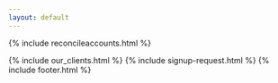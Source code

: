 ```yaml
---
layout: default
---
```


<div class="clearfix"></div>

<section id="Accounts-Reconciliation" class="content-section section-gray">

{% include reconcileaccounts.html %}
   
</section>

<div class="clearfix"></div>

{% include our_clients.html %} 
{% include signup-request.html %}
{% include footer.html %}